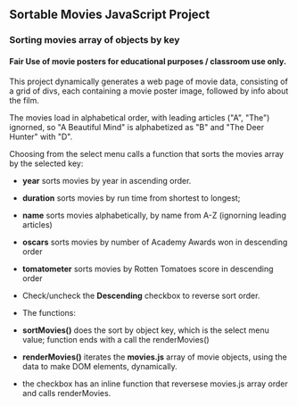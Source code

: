 ## Sortable Movies JavaScript Project
### Sorting movies array of objects by key
#### Fair Use of movie posters for educational purposes / classroom use only.
This project dynamically generates a web page of movie data, consisting of a grid of divs, each containing a movie poster image, followed by info about the film.

The movies load in alphabetical order, with leading articles ("A", "The") ignorned, so "A Beautiful Mind" is alphabetized as "B" and "The Deer Hunter" with "D".

Choosing from the select menu calls a function that sorts the movies array by the selected key:
- **year** sorts movies by year in ascending order.
- **duration** sorts movies by run time from shortest to longest;
- **name** sorts movies alphabetically, by name from A-Z (ignorning leading articles)
- **oscars** sorts movies by number of Academy Awards won in descending order
- **tomatometer** sorts movies by Rotten Tomatoes score in descending order
- Check/uncheck the **Descending** checkbox to reverse sort order.

- The functions:
- **sortMovies()** does the sort by object key, which is the select menu value; function ends with a call the renderMovies()
- **renderMovies()** iterates the **movies.js** array of movie objects, using the data to make DOM elements, dynamically.
- the checkbox has an inline function that reversese movies.js array order and calls renderMovies.